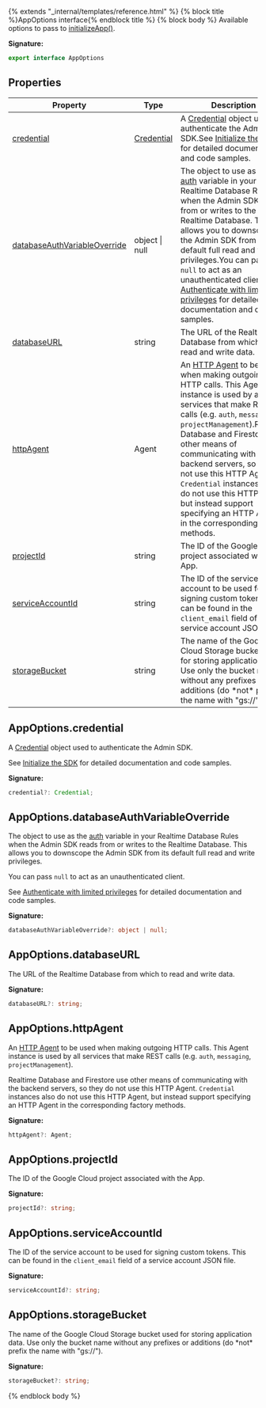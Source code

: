 {% extends "_internal/templates/reference.html" %}
{% block title %}AppOptions interface{% endblock title %}
{% block body %}
Available options to pass to [initializeApp()](./firebase-admin.app.md#initializeapp)<!-- -->.

<b>Signature:</b>

```typescript
export interface AppOptions 
```

## Properties

|  Property | Type | Description |
|  --- | --- | --- |
|  [credential](./firebase-admin.app.appoptions.md#appoptionscredential) | [Credential](./firebase-admin.app.credential.md#credential_interface) | A [Credential](./firebase-admin.app.credential.md#credential_interface) object used to authenticate the Admin SDK.<!-- -->See [Initialize the SDK](https://firebase.google.com/docs/admin/setup#initialize_the_sdk) for detailed documentation and code samples. |
|  [databaseAuthVariableOverride](./firebase-admin.app.appoptions.md#appoptionsdatabaseauthvariableoverride) | object \| null | The object to use as the [auth](https://firebase.google.com/docs/reference/security/database/#auth) variable in your Realtime Database Rules when the Admin SDK reads from or writes to the Realtime Database. This allows you to downscope the Admin SDK from its default full read and write privileges.<!-- -->You can pass <code>null</code> to act as an unauthenticated client.<!-- -->See [Authenticate with limited privileges](https://firebase.google.com/docs/database/admin/start#authenticate-with-limited-privileges) for detailed documentation and code samples. |
|  [databaseURL](./firebase-admin.app.appoptions.md#appoptionsdatabaseurl) | string | The URL of the Realtime Database from which to read and write data. |
|  [httpAgent](./firebase-admin.app.appoptions.md#appoptionshttpagent) | Agent | An [HTTP Agent](https://nodejs.org/api/http.html#http_class_http_agent) to be used when making outgoing HTTP calls. This Agent instance is used by all services that make REST calls (e.g. <code>auth</code>, <code>messaging</code>, <code>projectManagement</code>).<!-- -->Realtime Database and Firestore use other means of communicating with the backend servers, so they do not use this HTTP Agent. <code>Credential</code> instances also do not use this HTTP Agent, but instead support specifying an HTTP Agent in the corresponding factory methods. |
|  [projectId](./firebase-admin.app.appoptions.md#appoptionsprojectid) | string | The ID of the Google Cloud project associated with the App. |
|  [serviceAccountId](./firebase-admin.app.appoptions.md#appoptionsserviceaccountid) | string | The ID of the service account to be used for signing custom tokens. This can be found in the <code>client_email</code> field of a service account JSON file. |
|  [storageBucket](./firebase-admin.app.appoptions.md#appoptionsstoragebucket) | string | The name of the Google Cloud Storage bucket used for storing application data. Use only the bucket name without any prefixes or additions (do \*not\* prefix the name with "gs://"). |

## AppOptions.credential

A [Credential](./firebase-admin.app.credential.md#credential_interface) object used to authenticate the Admin SDK.

See [Initialize the SDK](https://firebase.google.com/docs/admin/setup#initialize_the_sdk) for detailed documentation and code samples.

<b>Signature:</b>

```typescript
credential?: Credential;
```

## AppOptions.databaseAuthVariableOverride

The object to use as the [auth](https://firebase.google.com/docs/reference/security/database/#auth) variable in your Realtime Database Rules when the Admin SDK reads from or writes to the Realtime Database. This allows you to downscope the Admin SDK from its default full read and write privileges.

You can pass `null` to act as an unauthenticated client.

See [Authenticate with limited privileges](https://firebase.google.com/docs/database/admin/start#authenticate-with-limited-privileges) for detailed documentation and code samples.

<b>Signature:</b>

```typescript
databaseAuthVariableOverride?: object | null;
```

## AppOptions.databaseURL

The URL of the Realtime Database from which to read and write data.

<b>Signature:</b>

```typescript
databaseURL?: string;
```

## AppOptions.httpAgent

An [HTTP Agent](https://nodejs.org/api/http.html#http_class_http_agent) to be used when making outgoing HTTP calls. This Agent instance is used by all services that make REST calls (e.g. `auth`<!-- -->, `messaging`<!-- -->, `projectManagement`<!-- -->).

Realtime Database and Firestore use other means of communicating with the backend servers, so they do not use this HTTP Agent. `Credential` instances also do not use this HTTP Agent, but instead support specifying an HTTP Agent in the corresponding factory methods.

<b>Signature:</b>

```typescript
httpAgent?: Agent;
```

## AppOptions.projectId

The ID of the Google Cloud project associated with the App.

<b>Signature:</b>

```typescript
projectId?: string;
```

## AppOptions.serviceAccountId

The ID of the service account to be used for signing custom tokens. This can be found in the `client_email` field of a service account JSON file.

<b>Signature:</b>

```typescript
serviceAccountId?: string;
```

## AppOptions.storageBucket

The name of the Google Cloud Storage bucket used for storing application data. Use only the bucket name without any prefixes or additions (do \*not\* prefix the name with "gs://").

<b>Signature:</b>

```typescript
storageBucket?: string;
```
{% endblock body %}
